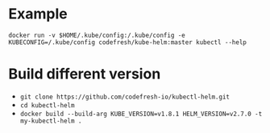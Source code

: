 # Example

`docker run -v $HOME/.kube/config:/.kube/config -e KUBECONFIG=/.kube/config codefresh/kube-helm:master kubectl --help`

# Build different version

* `git clone https://github.com/codefresh-io/kubectl-helm.git`
* `cd kubectl-helm`
* `docker build --build-arg KUBE_VERSION=v1.8.1 HELM_VERSION=v2.7.0 -t my-kubectl-helm .`
